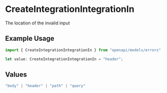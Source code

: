 # CreateIntegrationIntegrationIn

The location of the invalid input

## Example Usage

```typescript
import { CreateIntegrationIntegrationIn } from "openapi/models/errors";

let value: CreateIntegrationIntegrationIn = "header";
```

## Values

```typescript
"body" | "header" | "path" | "query"
```
